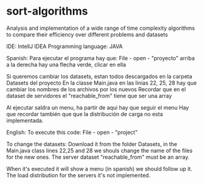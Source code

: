 # sort-algorithms
Analysis and implementation of a wide range of time complexity algorithms to compare their efficiency over different problems and datasets

IDE: IntellJ IDEA
Programming language: JAVA

Spanish:
Para ejecutar el programa hay que: 
	File - open - "proyecto"
	arriba a la derecha hay una flecha verde, clicar en ella

Si queremos cambiar los datasets, estan todos descargados en la carpeta Datasets del proyecto
En la classe Main.java en las linias 22, 25, 28 hay que cambiar los nombres de los archivos por los nuevos
Recordar que en el dataset de servidores el "reachable_from" tiene que ser una array 

Al ejecutar saldra un menu, ha partir de aqui hay que seguir el menu
Hay que recordar también que que la distribución de carga no esta implementada.

English:
To execute this code:
  File - open - "project"
 
 To change the datasets:
 Download it from the folder Datasets, in the Main.java class lines 22,25 and 28 we shouls change the name of the files for the new ones.
 The server dataset "reachable_from" must be an array.
 
 When it's executed it will show a menu (in spanish) we should follow up it.
 The load distribution for the servers it's not implemented.

